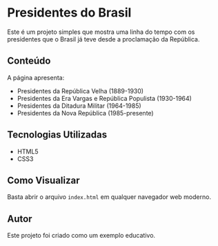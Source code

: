 # Presidentes do Brasil

Este é um projeto simples que mostra uma linha do tempo com os presidentes que o Brasil já teve desde a proclamação da República.

## Conteúdo

A página apresenta:
- Presidentes da República Velha (1889-1930)
- Presidentes da Era Vargas e República Populista (1930-1964)
- Presidentes da Ditadura Militar (1964-1985)
- Presidentes da Nova República (1985-presente)

## Tecnologias Utilizadas

- HTML5
- CSS3

## Como Visualizar

Basta abrir o arquivo `index.html` em qualquer navegador web moderno.

## Autor

Este projeto foi criado como um exemplo educativo.
